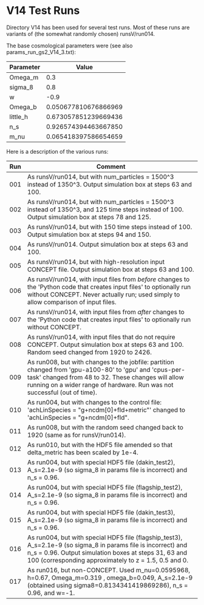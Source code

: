 # V14 Test Runs

Directory V14 has been used for several test runs. Most of these runs are variants of (the somewhat randomly chosen) runsV/run014.

The base cosmological parameters were (see also params_run_gs2_V14_3.txt):

| Parameter | Value |
| --- | --- |
| Omega_m | 0.3  |
| sigma_8 | 0.8 |
| w | -0.9 |
| Omega_b | 0.050677810676866969 |
| little_h | 0.673057851239669436 |
| n_s | 0.926574394463667850 |
| m_nu | 0.065418397586654659 |

Here is a description of the various runs:

| Run | Comment |
| --- | --- |
| 001 | As runsV/run014, but with num_particles = 1500^3 instead of 1350^3. Output simulation box at steps 63 and 100.|
| 002 | As runsV/run014, but with num_particles = 1500^3 instead of 1350^3, and 125 time steps instead of 100. Output simulation box at steps 78 and 125. |
| 003 | As runsV/run014, but with 150 time steps instead of 100. Output simulation box at steps 94 and 150. |
| 004 | As runsV/run014. Output simulation box at steps 63 and 100. |
| 005 | As runsV/run014, but with high-resolution input CONCEPT file. Output simulation box at steps 63 and 100. |
| 006 | As runsV/run014, with input files from _before_ changes to the 'Python code that creates input files' to optionally run without CONCEPT. Never actually run; used simply to allow comparison of input files. |
| 007 | As runsV/run014, with input files from _after_ changes to the 'Python code that creates input files' to optionally run without CONCEPT. |
| 008 | As runsV/run014, with input files that do not require CONCEPT. Output simulation box at steps 63 and 100. Random seed changed from 1920 to 2426. |
| 009 | As run008, but with changes to the jobfile: partition changed from 'gpu-a100-80' to 'gpu' and 'cpus-per-task' changed from 48 to 32. These changes will allow running on a wider range of hardware. Run was not successful (out of time). |
| 010 | As run004, but with changes to the control file: 'achLinSpecies    = "g+ncdm[0]+fld+metric"' changed to 'achLinSpecies    = "g+ncdm[0]+fld". |
| 011 | As run008, but with the random seed changed back to 1920 (same as for runsV/run014). |
| 012 | As run010, but with the HDF5 file amended so that delta_metric has been scaled by 1e-4. |
| 013 | As run004, but with special HDF5 file (dakin_test2), A_s=2.1e-9 (so sigma_8 in params file is incorrect) and n_s = 0.96. |
| 014 | As run004, but with special HDF5 file (flagship_test2), A_s=2.1e-9 (so sigma_8 in params file is incorrect) and n_s = 0.96. |
| 015 | As run004, but with special HDF5 file (dakin_test3), A_s=2.1e-9 (so sigma_8 in params file is incorrect) and n_s = 0.96. |
| 016 | As run004, but with special HDF5 file (flagship_test3), A_s=2.1e-9 (so sigma_8 in params file is incorrect) and n_s = 0.96. Output simulation boxes at steps 31, 63 and 100 (corresponding approximately to z = 1.5, 0.5 and 0. |
| 017 | As run016, but non-CONCEPT. Used m_nu=0.0595968, h=0.67, Omega_m=0.319 , omega_b=0.049, A_s=2.1e-9 (obtained using sigma8=0.8134341419869286), n_s = 0.96, and w=-1. |